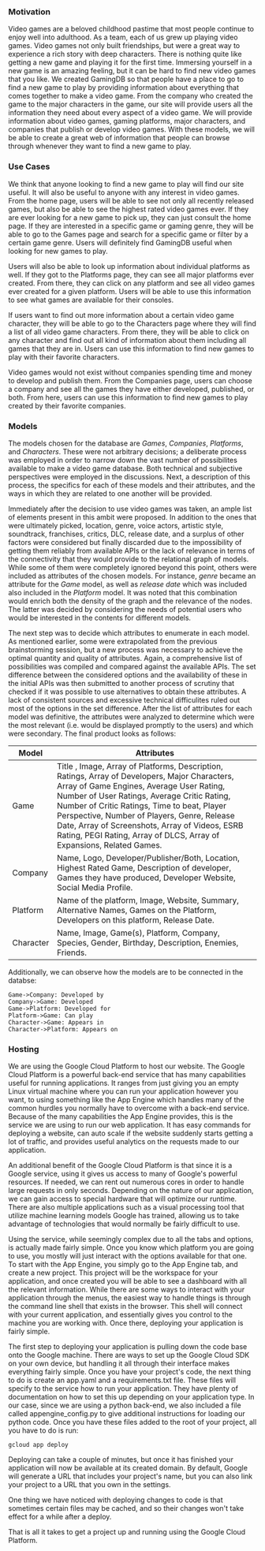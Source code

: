 ### Motivation

Video games are a beloved childhood pastime that most people continue to enjoy well into adulthood. As a team, each of us grew up playing video games. Video games not only built friendships, but were a great way to experience a rich story with deep characters. There is nothing quite like getting a new game and playing it for the first time. Immersing yourself in a new game is an amazing feeling, but it can be hard to find new video games that you like. We created GamingDB so that people have a place to go to find a new game to play by providing information about everything that comes together to make a video game. From the company who created the game to the major characters in the game, our site will provide users all the information they need about every aspect of a video game. We will provide information about video games, gaming platforms, major characters, and companies that publish or develop video games. With these models, we will be able to create a great web of information that people can browse through whenever they want to find a new game to play.

### Use Cases

We think that anyone looking to find a new game to play will find our site useful. It will also be useful to anyone with any interest in video games. From the home page, users will be able to see not only all recently released games, but also be able to see the highest rated video games ever. If they are ever looking for a new game to pick up, they can just consult the home page. If they are interested in a specific game or gaming genre, they will be able to go to the Games page and search for a specific game or filter by a certain game genre. Users will definitely find GamingDB useful when looking for new games to play. 

Users will also be able to look up information about individual platforms as well. If they got to the Platforms page, they can see all major platforms ever created. From there, they can click on any platform and see all video games ever created for a given platform. Users will be able to use this information to see what games are available for their consoles.

If users want to find out more information about a certain video game character, they will be able to go to the Characters page where they will find a list of all video game characters. From there, they will be able to click on any character and find out all kind of information about them including all games that they are in. Users can use this information to find new games to play with their favorite characters.

Video games would not exist without companies spending time and money to develop and publish them. From the Companies page, users can choose a company and see all the games they have either developed, published, or both. From here, users can use this information to find new games to play created by their favorite companies.


### Models

The models chosen for the database are _Games_, _Companies_, _Platforms_, and _Characters_. These were not arbitrary decisions; a deliberate process was employed in order to narrow down the vast number of possibilites available to make a video game database. Both technical and subjective perspectives were employed in the discussions. Next, a description of this process, the specifics for each of these models and their attributes, and the ways in which they are related to one another will be provided.

Immediately after the decision to use video games was taken, an ample list of elements present in this ambit were proposed. In addition to the ones that were ultimately picked, location, genre, voice actors, artistic style, soundtrack, franchises, critics, DLC, release date, and a surplus of other factors were considered but finally discarded due to the impossibility of getting them reliably from available APIs or the lack of relevance in terms of the connectivity that they would provide to the relational graph of models. While some of them were completely ignored beyond this point, others were included as attributes of the chosen models. For instance, _genre_ became an attribute for the _Game_ model, as well as _release date_ which was included also included in the _Platform_ model. It was noted that this combination would enrich both the density of the graph and the relevance of the nodes. The latter was decided by considering the needs of potential users who would be interested in the contents for different models.

The next step was to decide which attributes to enumerate in each model. As mentioned earlier, some were extrapolated from the previous brainstorming session, but a new process was necessary to achieve the optimal quantity and quality of attributes. Again, a comprehensive list of possibilities was compiled and compared against the available APIs. The set difference between the considered options and the availability of these in the initial APIs was then submitted to another process of scrutiny that checked if it was possible to use alternatives to obtain these attributes. A lack of consistent sources and excessive technical difficulites ruled out most of the options in the set difference. After the list of attributes for each model was definitive, the attributes were analyzed to determine which were the most relevant (i.e. would be displayed promptly to the users) and which were secondary. The final product looks as follows:

| Model     | Attributes                               |
| --------- | ---------------------------------------- |
| Game      | Title , Image, Array of Platforms, Description, Ratings, Array of Developers, Major Characters, Array of Game Engines, Average User Rating, Number of User Ratings, Average Critic Rating, Number of Critic Ratings, Time to beat, Player Perspective, Number of Players, Genre, Release Date, Array of Screenshots, Array of Videos, ESRB Rating, PEGI Rating, Array of DLCS, Array of Expansions, Related Games. |
| Company   | Name, Logo, Developer/Publisher/Both, Location, Highest Rated Game, Description of developer, Games they have produced, Developer Website, Social Media Profile. |
| Platform  | Name of the platform, Image, Website, Summary, Alternative Names, Games on the Platform, Developers on this platform, Release Date. |
| Character | Name, Image, Game(s), Platform, Company, Species, Gender, Birthday, Description, Enemies, Friends. |

Additionally, we can observe how the models are to be connected in the databse:

```sequence
Game->Company: Developed by
Company->Game: Developed
Game->Platform: Developed for
Platform->Game: Can play
Character->Game: Appears in
Character->Platform: Appears on
```

### Hosting

We are using the Google Cloud Platform to host our website. The Google Cloud Platform is a powerful back-end service that has many capabilities useful for running applications. It ranges from just giving you an empty Linux virtual machine where you can run your application however you want, to using something like the App Engine which handles many of the common hurdles you normally have to overcome with a back-end service. Because of the many capabilities the App Engine provides, this is the service we are using to run our web application. It has easy commands for deploying a website, can auto scale if the website suddenly starts getting a lot of traffic, and provides useful analytics on the requests made to our application.

An additional benefit of the Google Cloud Platform is that since it is a Google service, using it gives us access to many of Google's powerful resources. If needed, we can rent out numerous cores in order to handle large requests in only seconds. Depending on the nature of our application, we can gain access to special hardware that will optimize our runtime. There are also multiple applications such as a visual processing tool that utilize machine learning models Google has trained, allowing us to take advantage of technologies that would normally be fairly difficult to use.

Using the service, while seemingly complex due to all the tabs and options, is actually made fairly simple. Once you know which platform you are going to use, you mostly will just interact with the options available for that one. To start with the App Engine, you simply go to the App Engine tab, and create a new project. This project will be the workspace for your application, and once created you will be able to see a dashboard with all the relevant information. While there are some ways to interact with your application through the menus, the easiest way to handle things is through the command line shell that exists in the browser. This shell will connect with your current application, and essentially gives you control to the machine you are working with. Once there, deploying your application is fairly simple.

The first step to deploying your application is pulling down the code base onto the Google machine. There are ways to set up the Google Cloud SDK on your own device, but handling it all through their interface makes everything fairly simple. Once you have your project's code, the next thing to do is create an app.yaml and a requirements.txt file. These files will specify to the service how to run your application. They have plenty of documentation on how to set this up depending on your application type. In our case, since we are using a python back-end, we also included a file called appengine_config.py to give additional instructions for loading our python code. Once you have these files added to the root of your project, all you have to do is run:

```gcloud app deploy```

Deploying can take a couple of minutes, but once it has finished your application will now be available at its created domain. By default, Google will generate a URL that includes your project's name, but you can also link your project to a URL that you own in the settings.

One thing we have noticed with deploying changes to code is that sometimes certain files may be cached, and so their changes won't take effect for a while after a deploy.

That is all it takes to get a project up and running using the Google Cloud Platform.
